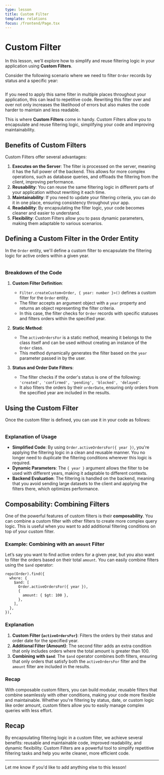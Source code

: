 ```yaml
---
type: lesson
title: Custom Filter
template: relations
focus: /frontend/Page.tsx
---
```


# Custom Filter

In this lesson, we'll explore how to simplify and reuse filtering logic in your application using **Custom Filters**.

Consider the following scenario where we need to filter `Order` records by status and a specific year:

```file:/frontend/Page.tsx title="frontend/Page.tsx" collapse={1-5,21-100} {11-17}

```

If you need to apply this same filter in multiple places throughout your application, this can lead to repetitive code. Rewriting this filter over and over not only increases the likelihood of errors but also makes the code harder to maintain and less readable.

This is where **Custom Filters** come in handy. Custom Filters allow you to encapsulate and reuse filtering logic, simplifying your code and improving maintainability.

## Benefits of Custom Filters

Custom Filters offer several advantages:

1. **Executes on the Server**: The filter is processed on the server, meaning it has the full power of the backend. This allows for more complex operations, such as database queries, and offloads the filtering from the client, improving performance.
2. **Reusability**: You can reuse the same filtering logic in different parts of your application without rewriting it each time.
3. **Maintainability**: If you need to update your filtering criteria, you can do it in one place, ensuring consistency throughout your app.
4. **Readability**: By encapsulating the filter logic, your code becomes cleaner and easier to understand.
5. **Flexibility**: Custom Filters allow you to pass dynamic parameters, making them adaptable to various scenarios.

## Defining a Custom Filter in the Order Entity

In the `Order` entity, we'll define a custom filter to encapsulate the filtering logic for active orders within a given year.

```solution:/shared/Order.ts title="shared/Order.ts" collapse={1-9,11-28} add={30-40}

```

### Breakdown of the Code

1. **Custom Filter Definition**:

   - `Filter.createCustom<Order, { year: number }>()` defines a custom filter for the `Order` entity.
   - The filter accepts an argument object with a `year` property and returns an object representing the filter criteria.
   - In this case, the filter checks for `Order` records with specific statuses and filters orders within the specified year.

2. **Static Method**:

   - The `activeOrdersFor` is a static method, meaning it belongs to the class itself and can be used without creating an instance of the `Order` class.
   - This method dynamically generates the filter based on the `year` parameter passed in by the user.

3. **Status and Order Date Filters**:
   - The filter checks if the order's status is one of the following: `'created', 'confirmed', 'pending', 'blocked', 'delayed'`.
   - It also filters the orders by their `orderDate`, ensuring only orders from the specified year are included in the results.

## Using the Custom Filter

Once the custom filter is defined, you can use it in your code as follows:

```solution:/frontend/Page.tsx title="shared/Page.tsx" collapse={1-5,15-100} add={11}

```

### Explanation of Usage

- **Simplified Code**: By using `Order.activeOrdersFor({ year })`, you're applying the filtering logic in a clean and reusable manner. You no longer need to duplicate the filtering conditions wherever this logic is required.
- **Dynamic Parameters**: The `{ year }` argument allows the filter to be used with different years, making it adaptable to different contexts.
- **Backend Evaluation**: The filtering is handled on the backend, meaning that you avoid sending large datasets to the client and applying the filters there, which optimizes performance.

## Composability: Combining Filters

One of the powerful features of custom filters is their **composability**. You can combine a custom filter with other filters to create more complex query logic. This is useful when you want to add additional filtering conditions on top of your custom filter.

### Example: Combining with an `amount` Filter

Let’s say you want to find active orders for a given year, but you also want to filter the orders based on their total `amount`. You can easily combine filters using the `$and` operator:

```tsx
repo(Order).find({
  where: {
    $and: [
      Order.activeOrdersFor({ year }),
      {
        amount: { $gt: 100 },
      },
    ],
  },
}),
```

### Explanation

1. **Custom Filter (`activeOrdersFor`)**: Filters the orders by their status and order date for the specified year.
2. **Additional Filter (Amount)**: The second filter adds an extra condition that only includes orders where the total amount is greater than 100.
3. **Combining with `$and`**: The `$and` operator combines both filters, ensuring that only orders that satisfy both the `activeOrdersFor` filter and the `amount` filter are included in the results.

### Recap

With composable custom filters, you can build modular, reusable filters that combine seamlessly with other conditions, making your code more flexible and maintainable. Whether you're filtering by status, date, or custom logic like order amount, custom filters allow you to easily manage complex queries with less effort.

## Recap

By encapsulating filtering logic in a custom filter, we achieve several benefits: reusable and maintainable code, improved readability, and dynamic flexibility. Custom Filters are a powerful tool to simplify repetitive filtering tasks and help you write cleaner, more efficient code.

---

Let me know if you'd like to add anything else to this lesson!
